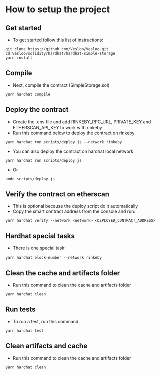 # How to setup the project

## Get started

-   To get started follow this list of instructions:

```shell
git clone https://github.com/Vesloo/Vesloo.git
cd Vesloo/solidity/hardhat/hardhat-simple-storage
yarn install
```

## Compile

-   Next, compile the contract (SimpleStorage.sol)

```shell
yarn hardhat compile
```

## Deploy the contract

-   Create the .env file and add RINKEBY_RPC_URL, PRIVATE_KEY and ETHERSCAN_API_KEY to work with rinkeby
-   Run this command below to deploy the contract on rinkeby

```shell
yarn hardhat run scripts/deploy.js --network rinkeby
```

-   You can also deploy the contract on hardhat local network

```shell
yarn hardhat run scripts/deploy.js
```

-   Or

```shell
node scripts/deploy.js
```

## Verify the contract on etherscan

-   This is optional because the deploy script do it automatically
-   Copy the smart contract address from the console and run:

```shell
yarn hardhat verify --network <network> <DEPLOYED_CONTRACT_ADDRESS>
```

## Hardhat special tasks

-   There is one special task:

```shell
yarn hardhat block-number --network rinkeby
```

## Clean the cache and artifacts folder

-   Run this command to clean the cache and artifacts folder

```shell
yarn hardhat clean
```

## Run tests

-   To run a test, run this command:

```shell
yarn hardhat test
```

## Clean artifacts and cache

-   Run this command to clean the cache and artifacts folder

```shell
yarn hardhat clean
```

<!-- yarn hardhat accounts
yarn hardhat compile
yarn hardhat clean
yarn hardhat test
yarn hardhat node
node scripts/sample-script.js
yarn hardhat help -->
